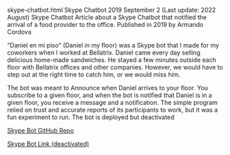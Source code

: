 skype-chatbot.html
Skype Chatbot
2019 September 2 (Last update: 2022 August)
Skype Chatbot
Article about a Skype Chatbot that notified the arrival of a food provider to the office. Published in 2019 by Armando Cordova

"Daniel en mi piso" (Daniel in my floor) was a Skype bot that I made for my coworkers when I worked at Bellatrix. Daniel came every day selling delicious home-made sandwiches.
He stayed a few minutes outside each floor with Bellatrix offices and other companies. However, we would have to step out at the right time to catch him, or we would miss him.

The bot was meant to Announce when Daniel arrives to your floor. You subscribe to a given floor, and when the bot is notified that Daniel is in a given floor, you receive a message and a notification.
The simple program relied on trust and accurate reports of its participants to work, but it was a fun experiment to run. The bot is deployed but deactivated

[Skype Bot GitHub Repo](https://github.com/corlaez/df-bot)

[Skype Bot Link (deactivated)](https://join.skype.com/bot/6397acda-dd3f-46e2-a90b-af14bd2c6565)
